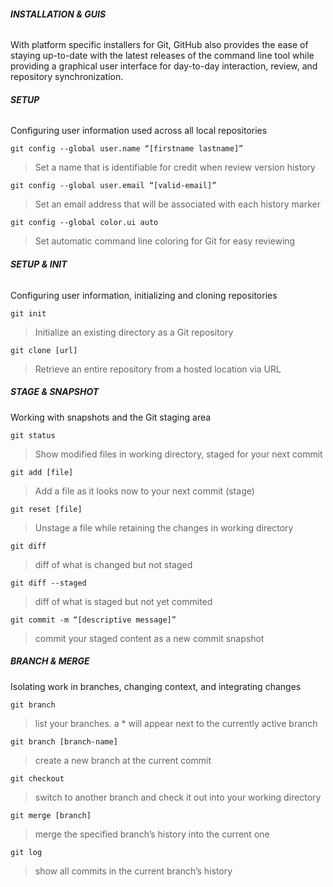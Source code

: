 ###### **INSTALLATION & GUIS**
With platform specific installers for Git, GitHub also provides the
ease of staying up-to-date with the latest releases of the command
line tool while providing a graphical user interface for day-to-day
interaction, review, and repository synchronization.

###### **SETUP**
Configuring user information used across all local repositories

```
git config --global user.name “[firstname lastname]”
```
> Set a name that is identifiable for credit when review version history
```
git config --global user.email “[valid-email]”
```
> Set an email address that will be associated with each history marker
```
git config --global color.ui auto
```
> Set automatic command line coloring for Git for easy reviewing

###### **SETUP & INIT**
Configuring user information, initializing and cloning repositories
```
git init
```
> Initialize an existing directory as a Git repository
```
git clone [url]
```
> Retrieve an entire repository from a hosted location via URL

##### **STAGE & SNAPSHOT**
Working with snapshots and the Git staging area
```
git status
```
> Show modified files in working directory, staged for your next commit
```
git add [file]
```
> Add a file as it looks now to your next commit (stage)
```
git reset [file]
```
> Unstage a file while retaining the changes in working directory
```
git diff
```
> diff of what is changed but not staged
```
git diff --staged
```
> diff of what is staged but not yet commited
```
git commit -m “[descriptive message]”
```
> commit your staged content as a new commit snapshot

##### **BRANCH & MERGE**
Isolating work in branches, changing context, and integrating changes
```
git branch
```
> list your branches. a * will appear next to the currently active branch
```
git branch [branch-name]
```
> create a new branch at the current commit
```
git checkout
```
> switch to another branch and check it out into your working directory
```
git merge [branch]
```
> merge the specified branch’s history into the current one
```
git log
```
> show all commits in the current branch’s history
